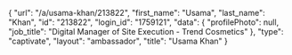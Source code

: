 {
    "url": "\/a\/usama-khan\/213822",
    "first_name": "Usama",
    "last_name": "Khan",
    "id": "213822",
    "login_id": "1759121",
    "data": {
        "profilePhoto": null,
        "job_title": "Digital Manager of Site Execution - Trend Cosmetics"
    },
    "type": "captivate",
    "layout": "ambassador",
    "title": "Usama Khan"
}